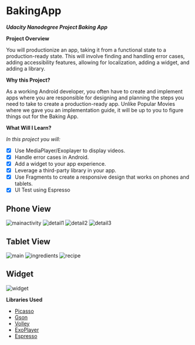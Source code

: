 # BakingApp

***Udacity Nanodegree Project Baking App***

**Project Overview**

You will productionize an app, taking it from a functional state to a production-ready state. This will involve finding and handling error cases, adding accessibility features, allowing for localization, adding a widget, and adding a library.

**Why this Project?**

As a working Android developer, you often have to create and implement apps where you are responsible for designing and planning the steps you need to take to create a production-ready app. Unlike Popular Movies where we gave you an implementation guide, it will be up to you to figure things out for the Baking App.

**What Will I Learn?**

*In this project you will:*

- [x] Use MediaPlayer/Exoplayer to display videos.
- [x] Handle error cases in Android.
- [x] Add a widget to your app experience.
- [x] Leverage a third-party library in your app.
- [x] Use Fragments to create a responsive design that works on phones and tablets.
- [x] UI Test using Espresso

## Phone View 

![mainactivity](https://user-images.githubusercontent.com/25724955/46093438-3bb5ae00-c1af-11e8-8a63-9884bd1f24f5.png)
![detail1](https://user-images.githubusercontent.com/25724955/46093371-19239500-c1af-11e8-88fd-12065ba11293.png)
![detail2](https://user-images.githubusercontent.com/25724955/46093373-19239500-c1af-11e8-8cb6-0778a14fd5c8.png)
![detail3](https://user-images.githubusercontent.com/25724955/46093375-19239500-c1af-11e8-8410-42510e92fd8b.png)

## Tablet View 

![main](https://user-images.githubusercontent.com/25724955/46093616-b2eb4200-c1af-11e8-85a9-e000ec5a3a2b.png)
![ingredients](https://user-images.githubusercontent.com/25724955/46093615-b252ab80-c1af-11e8-93e7-893aac37898f.png)
![recipe](https://user-images.githubusercontent.com/25724955/46093617-b2eb4200-c1af-11e8-89d6-1d2fe9aaf0d8.png)

## Widget

![widget](https://user-images.githubusercontent.com/25724955/46093681-e1691d00-c1af-11e8-9622-6d21894f8441.png)

**Libraries Used**


* [Picasso](https://github.com/square/picasso) 
* [Gson](https://github.com/google/gson)
* [Volley](https://github.com/google/volley) 
* [ExoPlayer](https://github.com/google/ExoPlayer)  
* [Espresso](https://developer.android.com/training/testing/espresso/index.html) 

